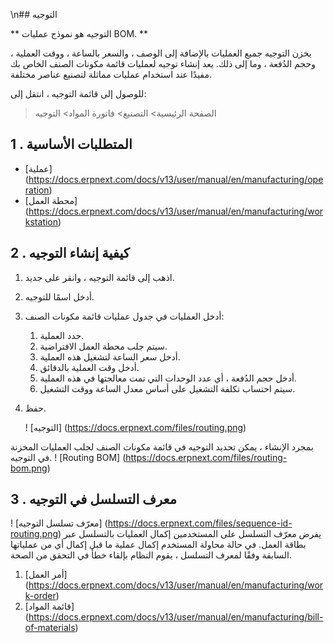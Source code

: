 \n## التوجيه

** التوجيه هو نموذج عمليات BOM. **

يخزن التوجيه جميع العمليات بالإضافة إلى الوصف ، والسعر بالساعة ، ووقت العملية ، وحجم الدُفعة ، وما إلى ذلك. يعد إنشاء توجيه لعمليات قائمة مكونات الصنف الخاص بك مفيدًا عند استخدام عمليات مماثلة لتصنيع عناصر مختلفة.

للوصول إلى قائمة التوجيه ، انتقل إلى:

> الصفحة الرئيسية> التصنيع> فاتورة المواد> التوجيه

## 1 \. المتطلبات الأساسية

* [عملية] (https://docs.erpnext.com/docs/v13/user/manual/en/manufacturing/operation)
* [محطة العمل] (https://docs.erpnext.com/docs/v13/user/manual/en/manufacturing/workstation)

## 2 \. كيفية إنشاء التوجيه

1. اذهب إلى قائمة التوجيه ، وانقر على جديد.
2. أدخل اسمًا للتوجيه.
3. أدخل العمليات في جدول عمليات قائمة مكونات الصنف:
    1. حدد العملية.
    2. سيتم جلب محطة العمل الافتراضية.
    3. أدخل سعر الساعة لتشغيل هذه العملية.
    4. أدخل وقت العملية بالدقائق.
    5. أدخل حجم الدُفعة ، أي عدد الوحدات التي تمت معالجتها في هذه العملية.
    6. سيتم احتساب تكلفة التشغيل على أساس معدل الساعة ووقت التشغيل.
4. حفظ.
    
    ! [التوجيه] (https://docs.erpnext.com/files/routing.png)
    

بمجرد الإنشاء ، يمكن تحديد التوجيه في قائمة مكونات الصنف لجلب العمليات المخزنة في التوجيه. ! [Routing BOM] (https://docs.erpnext.com/files/routing-bom.png)

## 3 \. معرف التسلسل في التوجيه

! [معرّف تسلسل التوجيه] (https://docs.erpnext.com/files/sequence-id-routing.png) يفرض معرّف التسلسل على المستخدمين إكمال العمليات بالتسلسل عبر بطاقة العمل. في حالة محاولة المستخدم إكمال عملية ما قبل إكمال أي من عملياتها السابقة وفقًا لمعرف التسلسل ، يقوم النظام بإلقاء خطأ في التحقق من الصحة.

1. [أمر العمل] (https://docs.erpnext.com/docs/v13/user/manual/en/manufacturing/work-order)
2. [قائمة المواد] (https://docs.erpnext.com/docs/v13/user/manual/en/manufacturing/bill-of-materials)